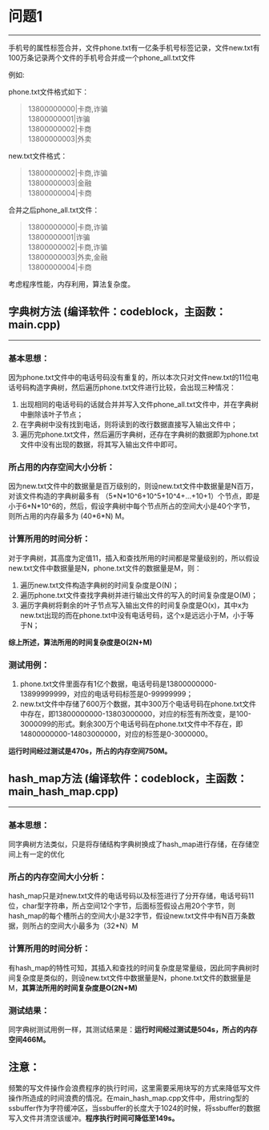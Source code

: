 # 问题1
-------

手机号的属性标签合并，文件phone.txt有一亿条手机号标签记录，文件new.txt有100万条记录两个文件的手机号合并成一个phone_all.txt文件

例如:
 
phone.txt文件格式如下：  
>13800000000|卡商,诈骗  
>13800000001|诈骗  
>13800000002|卡商  
>13800000003|外卖  


new.txt文件格式：  
>13800000002|卡商,诈骗  
>13800000003|金融  
>13800000004|卡商  

合并之后phone_all.txt文件：  
>13800000000|卡商,诈骗  
>13800000001|诈骗  
>13800000002|卡商,诈骗  
>13800000003|外卖,金融  
>13800000004|卡商  
 
考虑程序性能，内存利用，算法复杂度。

## 字典树方法  (编译软件：codeblock，主函数：main.cpp)
------------------------------------------------------
### 基本思想：  
因为phone.txt文件中的电话号码没有重复的，所以本次只对文件new.txt的11位电话号码构造字典树，然后遍历phone.txt文件进行比较，会出现三种情况：
1. 出现相同的电话号码的话就合并并写入文件phone_all.txt文件中，并在字典树中删除该叶子节点；
2. 在字典树中没有找到电话，则将读到的改行数据直接写入输出文件中；
3. 遍历完phone.txt文件，然后遍历字典树，还存在字典树的数据即为phone.txt文件中没有出现的数据，将其写入输出文件中即可。  
### 所占用的内存空间大小分析：  
因为new.txt文件中的数据量是百万级别的，则设new.txt文件中数据量是N百万，对该文件构造的字典树最多有 （5\*N\*10^6+10^5+10^4+...+10+1）个节点，即是小于6\*N\*10^6的，然后，假设字典树中每个节点所占的空间大小是40个字节，则所占用的内存最多为 (40\*6\*N) M。
### 计算所用的时间分析：
对于字典树，其高度为定值11，插入和查找所用的时间都是常量级别的，所以假设new.txt文件中数据量是N，phone.txt文件的数据量是M，则：  
1. 遍历new.txt文件构造字典树的时间复杂度是O(N)；  
2. 遍历phone.txt文件查找字典树并进行输出文件的写入的时间复杂度是O(M)；  
3. 遍历字典树将剩余的叶子节点写入输出文件的时间复杂度是O(x)，其中x为new.txt出现的而在phone.txt中没有电话号码，这个x是远远小于M，小于等于N；  

**综上所述，算法所用的时间复杂度是O(2N+M)**


### 测试用例：
1. phone.txt文件里面存有1亿个数据，电话号码是13800000000-13899999999，对应的电话号码标签是0-99999999；  
2. new.txt文件中存储了600万个数据，其中300万个电话号码在phone.txt文件中存在，即13800000000-13803000000，对应的标签有所改变，是100-3000099的形式。剩余300万个电话号码在phone.txt文件中不存在，即14800000000-14803000000，对应的标签是0-3000000。 

**运行时间经过测试是470s，所占的内存空间750M。**


## hash_map方法  (编译软件：codeblock，主函数：main_hash_map.cpp)
-----------------------------------------------------------------
### 基本思想：  
同字典树方法类似，只是将存储结构字典树换成了hash_map进行存储，在存储空间上有一定的优化

### 所占的内存空间大小分析：  
hash_map只是对new.txt文件的电话号码以及标签进行了分开存储，电话号码11位，char型字符串，所占空间12个字节，后面标签假设占用20个字节，则hash_map的每个槽所占的空间大小是32字节，假设new.txt文件中有N百万条数据，则所占的空间大小最多为（32\*N）M

### 计算所用的时间分析：
有hash_map的特性可知，其插入和查找的时间复杂度是常量级，因此同字典树时间复杂度是类似的，则设new.txt文件中数据量是N，phone.txt文件的数据量是M，**其算法所用的时间复杂度是O(2N+M)**  

### 测试结果：
同字典树测试用例一样，其测试结果是：**运行时间经过测试是504s，所占的内存空间466M。**

## 注意：  
频繁的写文件操作会浪费程序的执行时间，这里需要采用块写的方式来降低写文件操作所造成的时间浪费的情况。在main_hash_map.cpp文件中，用string型的ssbuffer作为字符缓冲区，当ssbuffer的长度大于1024的时候，将ssbuffer的数据写入文件并清空该缓冲。**程序执行时间可降低至149s。**